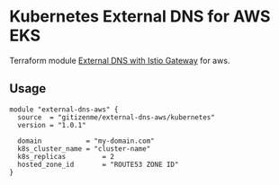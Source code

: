 # Kubernetes External DNS for AWS EKS

Terraform module [External DNS with Istio Gateway](https://github.com/kubernetes-sigs/external-dns/blob/master/docs/tutorials/istio.md) for aws.

## Usage

```
module "external-dns-aws" {
  source  = "gitizenme/external-dns-aws/kubernetes"
  version = "1.0.1"

  domain           = "my-domain.com"
  k8s_cluster_name = "cluster-name"
  k8s_replicas         = 2
  hosted_zone_id       = "ROUTE53 ZONE ID"
}
```


